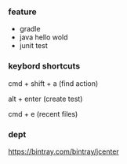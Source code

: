 ### feature

* gradle
* java hello wold
* junit test

### keybord shortcuts

cmd + shift + a (find action)

alt + enter   (create test)

cmd + e (recent files)

### dept

https://bintray.com/bintray/jcenter
